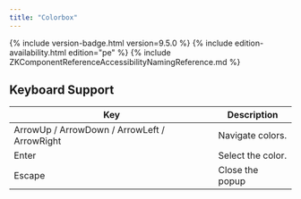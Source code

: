 ```yaml
---
title: "Colorbox"
---
```


 {% include
version-badge.html version=9.5.0 %} <!--REQUIRED ZK EDITION: PE -->
{% include edition-availability.html edition="pe" %} {% include
ZKComponentReferenceAccessibilityNamingReference.md %}

## Keyboard Support

| Key | Description |
|---|---|
| ArrowUp / ArrowDown / ArrowLeft / ArrowRight | Navigate colors. |
| Enter | Select the color. |
| Escape | Close the popup |
